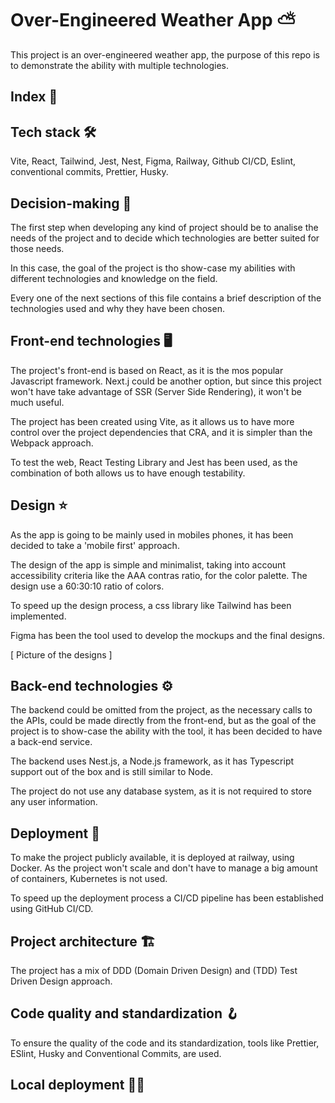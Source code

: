 # Over-Engineered Weather App ⛅

This project is an over-engineered weather app, the purpose of this
repo is to demonstrate the ability with multiple technologies.

## Index 📍

## Tech stack 🛠️
Vite, React, Tailwind, Jest, Nest, Figma, Railway, Github CI/CD,
Eslint, conventional commits, Prettier, Husky.

## Decision-making 🧭

The first step when developing any kind of project should be to 
analise the needs of the project and to decide which technologies
are better suited for those needs.

In this case, the goal of the project is tho show-case my
abilities with different technologies and knowledge on the field.

Every one of the next sections of this file contains a brief
description of the technologies used and why they have been chosen.

## Front-end technologies 🖥️

The project's front-end is based on React, as it is the mos
popular Javascript framework.  Next.j could be another option,
but since this project won't have take advantage of
SSR (Server Side Rendering), it won't be much useful.

The project has been created using Vite, as it allows us
to have more control over the project dependencies that CRA,
and it is simpler than the Webpack approach.

To test the web, React Testing Library and Jest has been used,
as the combination of both allows us to have enough testability.

## Design ⭐

As the app is going to be mainly used in mobiles phones,
it has been decided to take a 'mobile first' approach.

The design of the app is simple and minimalist, taking
into account accessibility criteria like the AAA contras ratio,
for the color palette. The design use a 60:30:10 ratio of colors.

To speed up the design process, a css library like Tailwind
has been implemented.

Figma has been the tool used to develop the mockups and the
final designs.

[ Picture of the designs ]

## Back-end technologies ⚙️

The backend could be omitted from the project, as the necessary calls 
to the APIs, could be made directly from the front-end, but as the
goal of the project is to show-case the ability with the tool, it has
been decided to have a back-end service.

The backend uses Nest.js, a Node.js framework, as it has Typescript
support out of the box and is still similar to Node.

The project do not use any database system, as it is not required
to store any user information.

## Deployment 🚅

To make the project publicly available, it is deployed at railway,
using Docker. As the project won't scale and don't have to manage
a big amount of containers, Kubernetes is not used.

To speed up the deployment process a CI/CD pipeline has been
established using GitHub CI/CD.

## Project architecture  🏗️

The project has a mix of DDD (Domain Driven Design) and
(TDD) Test Driven Design approach.

## Code quality and standardization 🪝

To ensure the quality of the code and its standardization,
tools like Prettier, ESlint, Husky and Conventional Commits,
are used.

## Local deployment 👨‍💻
